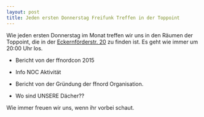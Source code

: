 ```yaml
---
layout: post
title: Jeden ersten Donnerstag Freifunk Treffen in der Toppoint
---
```


Wie jeden ersten Donnerstag im Monat treffen wir uns in den Räumen
der Toppoint, die in der [Eckernförderstr. 20](http://graph.freifunk.in-kiel.de/geomap.html?lat=54.32211&lon=10.12429) zu finden ist.
Es geht wie immer um 20:00 Uhr los.


- Bericht von der ffnordcon 2015

- Info NOC Aktivität

- Bericht von der Gründung der ffnord Organisation.

- Wo sind UNSERE Dächer??



Wie immer freuen wir uns, wenn ihr vorbei schaut.
